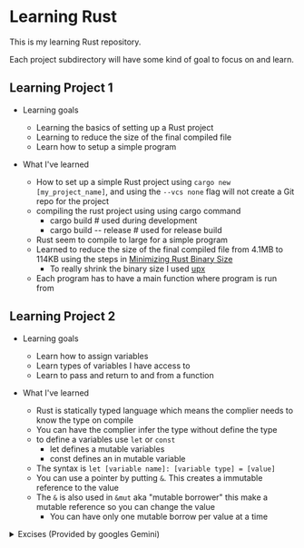 # Learning Rust

This is my learning Rust repository.

Each project subdirectory will have some kind of goal to focus on and learn.

## Learning Project 1

- Learning goals
    - Learning the basics of setting up a Rust project
    - Learning to reduce the size of the final compiled file
    - Learn how to setup a simple program

- What I've learned
    - How to set up a simple Rust project using `cargo new [my_project_name]`, and using the `--vcs none` flag will not create a Git repo for the project
    - compiling the rust project using using cargo command
        - cargo build               # used during development
        - cargo build -- release    # used for release build  
    - Rust seem to compile to large for a simple program
    - Learned to reduce the size of the final compiled file from 4.1MB to 114KB using the steps in [Minimizing Rust Binary Size](https://github.com/johnthagen/min-sized-rust)
        - To really shrink the binary size I used [upx](https://github.com/upx/upx) 
    - Each program has to have a main function where program is run from

## Learning Project 2

- Learning goals
    - Learn how to assign variables
    - Learn types of variables I have access to
    - Learn to pass and return to and from a function

- What I've learned
    - Rust is statically typed language which means the complier needs to know the type on compile
    - You can have the complier infer the type without define the type
    - to define a variables use `let` or `const`
        - let defines a mutable variables
        - const defines an in mutable variable
    - The syntax is `let [variable name]: [variable type] = [value]` 
    - You can use a pointer by putting `&`. This creates a immutable reference to the value
    - The `&` is also used in `&mut` aka "mutable borrower" this make a mutable reference so you can change the value
        - You can have only one mutable borrow per value at a time

<details>
<summary>
Excises
(Provided by googles Gemini)
</summary>
# Challenge: Define two functions:
    1. calculate_age_in_days(birth_year: u16): This function should take a birth year as input and return the user's age in days, assuming the current year is 2024. Use variables to store the birth year and current year. Remember to account for leap years!
    2. greet_by_name(name: &str, age: u32): This function should take a name and age as input and print a personalized greeting like "Hello, Alice! You are 30 years old."
# Bonus: Enhance the functions by:
    - Adding error handling for invalid inputs (e.g., incorrect birth year or negative age).
    - Allowing the calculate_age_in_days function to accept dates instead of just years.
    - Expanding the greet_by_name function to accept different greeting messages based on age ranges.
</details>


